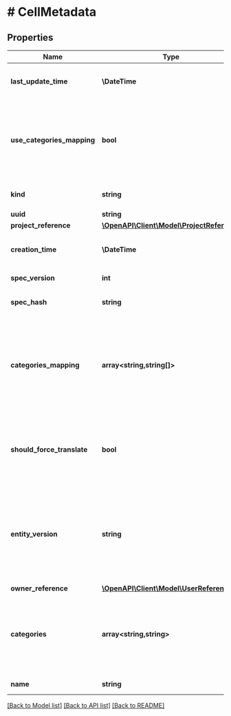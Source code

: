 # # CellMetadata

## Properties

Name | Type | Description | Notes
------------ | ------------- | ------------- | -------------
**last_update_time** | **\DateTime** | UTC date and time in RFC-3339 format when cell was last updated | [optional] [readonly]
**use_categories_mapping** | **bool** | Client need to specify this field as true if user want to use the newer way of assigning the categories. Without this things should work as it was earlier. | [optional] [default to false]
**kind** | **string** | The kind name | [readonly] [default to 'cell']
**uuid** | **string** | cell uuid | [optional]
**project_reference** | [**\OpenAPI\Client\Model\ProjectReference**](ProjectReference.md) |  | [optional]
**creation_time** | **\DateTime** | UTC date and time in RFC-3339 format when cell was created | [optional] [readonly]
**spec_version** | **int** | Version number of the latest spec. | [optional]
**spec_hash** | **string** | Hash of the spec. This will be returned from server. | [optional]
**categories_mapping** | **array<string,string[]>** | Categories for the cell. This allows setting up multiple values from a single key. Categories assigned using the older view will be present here. This is the new way of assigning categories. | [optional]
**should_force_translate** | **bool** | Applied on Prism Central only. Indicate whether force to translate the spec of the fanout request to fit the target cluster API schema. | [optional]
**entity_version** | **string** | Logical entity version that allows serializing updates to the entity across multiple API namespaces.  For kinds that support entity_version, it overrides spec_version described above. | [optional] [readonly]
**owner_reference** | [**\OpenAPI\Client\Model\UserReference**](UserReference.md) |  | [optional]
**categories** | **array<string,string>** | Categories for the cell. This allows assigning one value of a key to any entity. Changes done in this will be reflected in the categories_mapping field. | [optional]
**name** | **string** | cell name | [optional] [readonly]

[[Back to Model list]](../../README.md#models) [[Back to API list]](../../README.md#endpoints) [[Back to README]](../../README.md)
